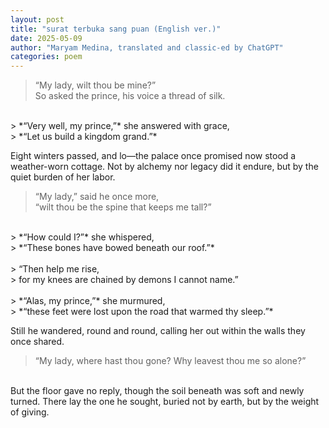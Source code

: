 ```yaml
---
layout: post
title: "surat terbuka sang puan (English ver.)"
date: 2025-05-09
author: "Maryam Medina, translated and classic-ed by ChatGPT"
categories: poem
---
```


> “My lady, wilt thou be mine?”<br>
> So asked the prince, his voice a thread of silk.<br>
<br>
> *“Very well, my prince,”* she answered with grace,<br>
> *“Let us build a kingdom grand.”*

Eight winters passed, and lo—the palace once promised now stood a weather-worn cottage. Not by alchemy nor legacy did it endure, but by the quiet burden of her labor. <br>

> “My lady,” said he once more, <br>
> “wilt thou be the spine that keeps me tall?”<br>
<br>
> *“How could I?”* she whispered,<br>
> *“These bones have bowed beneath our roof.”*<br>
<br>
> “Then help me rise, <br>
> for my knees are chained by demons I cannot name.”<br>
<br>
> *“Alas, my prince,”* she murmured, <br>
> *“these feet were lost upon the road that warmed thy sleep.”*

Still he wandered, round and round, calling her out within the walls they once shared.<br>

> “My lady, where hast thou gone? Why leavest thou me so alone?”

<br>
But the floor gave no reply, though the soil beneath was soft and newly turned. There lay the one he sought, buried not by earth, but by the weight of giving.